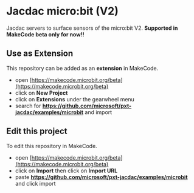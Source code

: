 
# Jacdac micro:bit (V2)

Jacdac servers to surface sensors of the micro:bit V2. **Supported in MakeCode beta only for now!!**

## Use as Extension

This repository can be added as an **extension** in MakeCode.

* open [https://makecode.microbit.org/beta](https://makecode.microbit.org/beta)
* click on **New Project**
* click on **Extensions** under the gearwheel menu
* search for **https://github.com/microsoft/pxt-jacdac/examples/microbit** and import

## Edit this project

To edit this repository in MakeCode.

* open [https://makecode.microbit.org/beta](https://makecode.microbit.org/beta)
* click on **Import** then click on **Import URL**
* paste **https://github.com/microsoft/pxt-jacdac/examples/microbit** and click import
